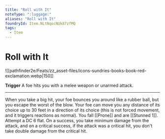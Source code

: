 ```yaml
---
title: "Roll with It"
noteType: ":luggage:"
aliases: "Roll with It"
foundryId: Item.NLtNqocNUk87zfMQ
tags:
  - Item
---
```


# Roll with It
![[pathfinder2e/Feats/zz_asset-files/icons-sundries-books-book-red-exclamation.webp|150]]

**Trigger** A foe hits you with a melee weapon or unarmed attack.

* * *

When you take a big hit, your foe bounces you around like a rubber ball, but you escape the worst of the blow. Your foe can move you any distance of its choice up to 30 feet in a direction of its choice (this is not forced movement, and it triggers reactions as normal). You fall [[Prone]] and are [[Stunned 1]]. Attempt a DC 6 flat. On a success, you take minimum damage from the attack, and on a critical success, if the attack was a critical hit, you don't take double damage from the critical hit.
